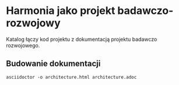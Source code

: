 # Harmonia jako projekt badawczo-rozwojowy

Katalog łączy kod projektu z dokumentacją projektu badawczo rozwojowego.

## Budowanie dokumentacji

```console
asciidoctor -o architecture.html architecture.adoc
```
